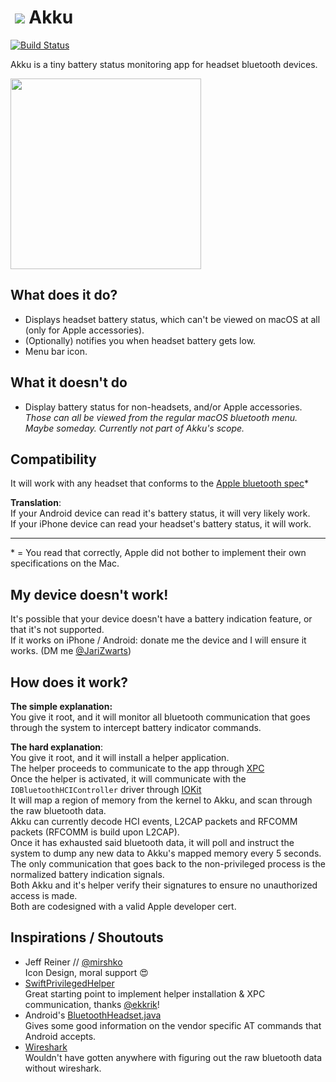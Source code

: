# ​ ![](https://jari.lol/rR76J5YsnU.png)  Akku 

 [![Build Status](https://travis-ci.org/jariz/Akku.svg?branch=master)](https://travis-ci.org/jariz/Akku)

Akku is a tiny battery status monitoring app for headset bluetooth devices.  

<img src="https://jari.lol/8OQmLnyKru.png" width="305" />

## What does it do?
- Displays headset battery status, which can't be viewed on macOS at all (only for Apple accessories).
- (Optionally) notifies you when headset battery gets low.
- Menu bar icon.

## What it doesn't do

- Display battery status for non-headsets, and/or Apple accessories.  
_Those can all be viewed from the regular macOS bluetooth menu.  
Maybe someday. Currently not part of Akku's scope._

## Compatibility  
It will work with any headset that conforms to the [Apple bluetooth spec](https://developer.apple.com/hardwaredrivers/BluetoothDesignGuidelines.pdf)\*

**Translation**:  
If your Android device can read it's battery status, it will very likely work.  
If your iPhone device can read your headset's battery status, it will work.  

----
\* = You read that correctly, Apple did not bother to implement their own specifications on the Mac.

## My device doesn't work!  

It's possible that your device doesn't have a battery indication feature, or that it's not supported.  
If it works on iPhone / Android: donate me the device and I will ensure it works. (DM me [@JariZwarts](https://twitter.com/JariZwarts))  

## How does it work?

**The simple explanation:**   
You give it root, and it will monitor all bluetooth communication that goes through the system to intercept battery indicator commands.  

**The hard explanation**:  
You give it root, and it will install a helper application.  
The helper proceeds to communicate to the app through [XPC](https://developer.apple.com/library/archive/documentation/MacOSX/Conceptual/BPSystemStartup/Chapters/CreatingXPCServices.html)  
Once the helper is activated, it will communicate with the `IOBluetoothHCIController` driver through [IOKit](https://developer.apple.com/documentation/iokit)  
It will map a region of memory from the kernel to Akku, and scan through the raw bluetooth data.  
Akku can currently decode HCI events, L2CAP packets and RFCOMM packets (RFCOMM is build upon L2CAP).  
Once it has exhausted said bluetooth data, it will poll and instruct the system to dump any new data to Akku's mapped memory every 5 seconds.  
The only communication that goes back to the non-privileged process is the normalized battery indication signals.  
Both Akku and it's helper verify their signatures to ensure no unauthorized access is made.  
Both are codesigned with a valid Apple developer cert.

## Inspirations / Shoutouts

- Jeff Reiner // [@mirshko](https://twitter.com/mirshko)  
Icon Design, moral support 😍    
- [SwiftPrivilegedHelper](https://github.com/erikberglund/SwiftPrivilegedHelper/)  
Great starting point to implement helper installation & XPC communication, thanks [@ekkrik](https://twitter.com/ekkrik)!  
- Android's [BluetoothHeadset.java](http://androidxref.com/9.0.0_r3/xref/frameworks/base/core/java/android/bluetooth/BluetoothHeadset.java)  
Gives some good information on the vendor specific AT commands that Android accepts.  
- [Wireshark](https://www.wireshark.org/)    
Wouldn't have gotten anywhere with figuring out the raw bluetooth data without wireshark.  

